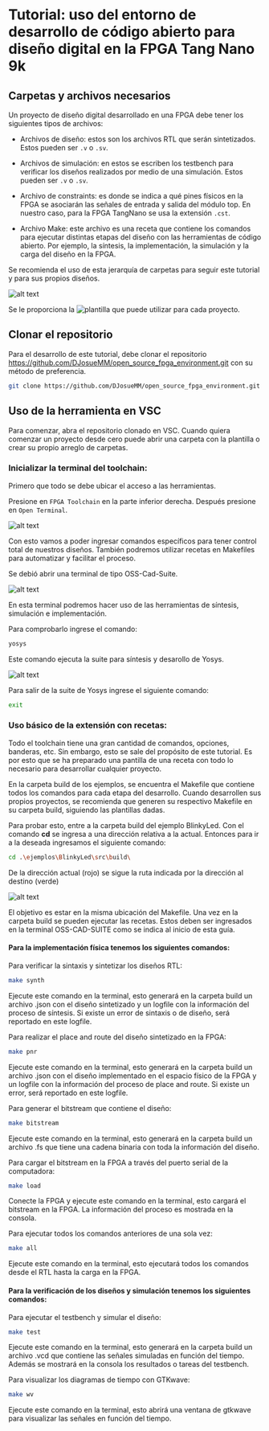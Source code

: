 # Tutorial: uso del entorno de desarrollo de código abierto para diseño digital en la FPGA Tang Nano 9k 

## Carpetas y archivos necesarios
Un proyecto de diseño digital desarrollado en una FPGA debe tener los siguientes tipos de archivos:

- Archivos de diseño: estos son los archivos RTL que serán sintetizados. Estos pueden ser `.v` o `.sv`. 

- Archivos de simulación: en estos se escriben los testbench para verificar los diseños realizados por medio de una simulación. Estos pueden ser `.v` o `.sv`.

- Archivo de constraints: es donde se indica a qué pines físicos en la FPGA se asociarán las señales de entrada y salida del módulo top. En nuestro caso, para la FPGA TangNano se usa la extensión `.cst`.

- Archivo Make: este archivo es una receta que contiene los comandos para ejecutar distintas etapas del diseño con las herramientas de código abierto. Por ejemplo, la síntesis, la implementación, la simulación y la carga del diseño en la FPGA. 

Se recomienda el uso de esta jerarquía de carpetas para seguir este tutorial y para sus propios diseños.

![alt text](image-6.png)

Se le proporciona la ![plantilla](http) que puede utilizar para cada proyecto.

## Clonar el repositorio

Para el desarrollo de este tutorial, debe clonar el repositorio https://github.com/DJosueMM/open_source_fpga_environment.git con su método de preferencia.

```sh
git clone https://github.com/DJosueMM/open_source_fpga_environment.git
```

## Uso de la herramienta en VSC

Para comenzar, abra el repositorio clonado en VSC. 
Cuando quiera comenzar un proyecto desde cero puede abrir una carpeta con la plantilla o crear su propio arreglo de carpetas. 

### Inicializar la terminal del toolchain:

Primero que todo se debe ubicar el acceso a las herramientas.

Presione en `FPGA Toolchain` en la parte inferior derecha. Después presione en `Open Terminal`.


![alt text](image-7.png)

Con esto vamos a poder ingresar comandos específicos para tener control total de nuestros diseños. También podremos utilizar recetas en Makefiles para automatizar y facilitar el proceso.

Se debió abrir una terminal de tipo OSS-Cad-Suite.

![alt text](image-8.png)

En esta terminal podremos hacer uso de las herramientas de síntesis, simulación e implementación. 

Para comprobarlo ingrese el comando:

```sh
yosys
```

Este comando ejecuta la suite para síntesis y desarollo de Yosys.

![alt text](image-5.png)

Para salir de la suite de Yosys ingrese el siguiente comando:

```sh
exit
```

### Uso básico de la extensión con recetas:

Todo el toolchain tiene una gran cantidad de comandos, opciones, banderas, etc. Sin embargo, esto se sale del propósito de este tutorial. Es por esto que se ha preparado una pantilla de una receta con todo lo necesario para desarrollar cualquier proyecto.

En la carpeta build de los ejemplos, se encuentra el Makefile que contiene todos los comandos para cada etapa del desarrollo. Cuando desarrollen sus propios proyectos, se recomienda que generen su respectivo Makefile en su carpeta build, siguiendo las plantillas dadas.

Para probar esto, entre a la carpeta build del ejemplo BlinkyLed. 
Con el comando **cd** se ingresa a una dirección relativa a la actual. Entonces para ir a la deseada ingresamos el siguiente comando:

```sh
cd .\ejemplos\BlinkyLed\src\build\
```

De la dirección actual (rojo) se sigue la ruta indicada por la dirección al destino (verde)

![alt text](image-9.png)

El objetivo es estar en la misma ubicación del Makefile. Una vez en la carpeta build se pueden ejecutar las recetas. Estos deben ser ingresados en la terminal OSS-CAD-SUITE como se indica al inicio de esta guía.

#### Para la implementación física tenemos los siguientes comandos:

Para verificar la sintaxis y sintetizar los diseños RTL:
```sh
make synth
```
Ejecute este comando en la terminal, esto generará en la carpeta build un archivo .json con el diseño sintetizado y un logfile con la información del proceso de síntesis. Si existe un error de sintaxis o de diseño, será reportado en este logfile.

Para realizar el place and route del diseño sintetizado en la FPGA:
```sh
make pnr
```
Ejecute este comando en la terminal, esto generará en la carpeta build un archivo .json con el diseño implementado en el espacio físico de la FPGA y un logfile con la información del proceso de place and route. Si existe un error, será reportado en este logfile.

Para generar el bitstream que contiene el diseño:
```sh
make bitstream
```
Ejecute este comando en la terminal, esto generará en la carpeta build un archivo .fs que tiene una cadena binaria con toda la información del diseño.

Para cargar el bitstream en la FPGA a través del puerto serial de la computadora:
```sh
make load
```
Conecte la FPGA y ejecute este comando en la terminal, esto cargará el bitstream en la FPGA. La información del proceso es mostrada en la consola.

Para ejecutar todos los comandos anteriores de una sola vez:
```sh
make all
```
Ejecute este comando en la terminal, esto ejecutará todos los comandos desde el RTL hasta la carga en la FPGA.

#### Para la verificación de los diseños y simulación tenemos los siguientes comandos:

Para ejecutar el testbench y simular el diseño:
```sh
make test
```
Ejecute este comando en la terminal, esto generará en la carpeta build un archivo .vcd que contiene las señales simuladas en función del tiempo. Además se mostrará en la consola los resultados o tareas del testbench.

Para visualizar los diagramas de tiempo con GTKwave:
```sh
make wv
```

Ejecute este comando en la terminal, esto abrirá una ventana de gtkwave para visualizar las señales en función del tiempo.